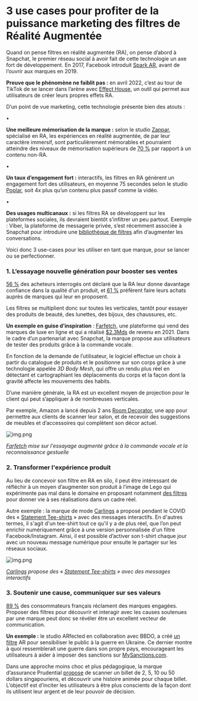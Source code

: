 # 3 use cases pour profiter de la puissance marketing des filtres de Réalité Augmentée

Quand on pense filtres en réalité augmentée (RA), on pense d’abord à Snapchat, le premier réseau social à avoir fait de cette technologie un axe fort de développement. En 2017, Facebook introduit [Spark AR](https://sparkar.facebook.com/ar-studio/), avant de l’ouvrir aux marques en 2019.

**Preuve que le phénomène ne faiblit pas :** en avril 2022, c’est au tour de TikTok de se lancer dans l’arène avec [Effect House](https://techcrunch.com/2022/04/12/tiktok-launches-its-own-ar-development-platform-effect-house/?guccounter=1&guce_referrer=aHR0cHM6Ly93d3cuZ29vZ2xlLmNvbS8&guce_referrer_sig=AQAAAAGvDg7XwjkJHDAOnwjQHkfx-Xppa-wMnmm9IGk61ra2anNyZZ1nZ9Tz-NS3dbCCokaDUH61XQWJY4Jcxzm_awwS_8NFy1qFpdft0sknqxKUBO4lxAFRRRnpVRtShk50KbEHVPNu48M4RzVEyLZ6kkUvFH9l3L2RC8rcxuEUd5j1), un outil qui permet aux utilisateurs de créer leurs propres effets RA.

D’un point de vue marketing, cette technologie présente bien des atouts :

•

**Une meilleure mémorisation de la marque :** selon le studio [Zappar](https://www.zappar.com/), spécialisé en RA, les expériences en réalité augmentée, de par leur caractère immersif, sont particulièrement mémorables et pourraient atteindre des niveaux de mémorisation supérieurs de [70 %](https://www.zappar.com/blog/how-augmented-reality-affects-brain/) par rapport à un contenu non-RA.

•

**Un taux d’engagement fort :** interactifs, les filtres en RA génèrent un engagement fort des utilisateurs, en moyenne 75 secondes selon le studio [Poplar](https://poplar.studio/blog/augmented-reality-analytics/), soit 4x plus qu’un contenu plus passif comme la vidéo.

•

**Des usages multicanaux :** si les filtres RA se développent sur les plateformes sociales, ils devraient bientôt s’infiltrer un peu partout. Exemple : Viber, la plateforme de messagerie privée, s’est récemment associée à Snapchat pour introduire une [bibliothèque de filtres](https://www.bworldonline.com/technology/2021/09/16/396536/viber-launches-in-app-ar-filters-with-lens/) afin d’augmenter les conversations.

Voici donc 3 use-cases pour les utiliser en tant que marque, pour se lancer ou se perfectionner.

### **1. L’essayage nouvelle génération pour booster ses ventes**

[56 %](https://nielseniq.com/global/en/insights/analysis/2019/augmented-retail-the-new-consumer-reality-2/) des acheteurs interrogés ont déclaré que la RA leur donne davantage confiance dans la qualité d’un produit, et [61 %](https://nielseniq.com/global/en/insights/analysis/2019/augmented-retail-the-new-consumer-reality-2/) préfèrent faire leurs achats auprès de marques qui leur en proposent.

Les filtres se multiplient donc sur toutes les verticales, tantôt pour essayer des produits de beauté, des lunettes, des bijoux, des chaussures, etc.

**Un exemple en guise d’inspiration** : [Farfetch](https://www.farfetch.com/fr/), une plateforme qui vend des marques de luxe en ligne et qui a réalisé [$2.3Mds](https://www.voguebusiness.com/companies/farfetch-revenue-rises-35-per-cent) de revenu en 2021. Dans le cadre d’un partenariat avec Snapchat, la marque propose aux utilisateurs de tester des produits grâce à la commande vocale.

En fonction de la demande de l’utilisateur, le logiciel effectue un choix à partir du catalogue de produits et le positionne sur son corps grâce à une technologie appelée _3D Body Mesh_, qui offre un rendu plus réel en détectant et cartographiant les déplacements du corps et la façon dont la gravité affecte les mouvements des habits.

D’une manière générale, la RA est un excellent moyen de projection pour le client qui peut s’appliquer à de nombreuses verticales.

Par exemple, Amazon a lancé depuis 2 ans [Room Decorator](https://www.amazon.com/adlp/arview), une app pour permettre aux clients de scanner leur salon, et de recevoir des suggestions de meubles et d’accessoires qui complètent son décor actuel.

![img.png](https://mcusercontent.com/bf57291e7873c25f0d0dd44df/images/0c02f83a-f8f8-2013-ffbc-f9f7ba95498a.png)

_[Farfetch](https://www.voguebusiness.com/technology/snapchat-boosts-ar-try-on-tools-farfetch-prada-dive-in) mise sur l'essayage augmenté grâce à la commande vocale et la reconnaissance gestuelle_

### **2. Transformer l'expérience produit**

Au lieu de concevoir son filtre en RA en silo, il peut être intéressant de réfléchir à un moyen d’augmenter son produit à l’image de Lego qui expérimente pas mal dans le domaine en proposant notamment [des filtres](https://lenslist.co/tag/lego/) pour donner vie à ses réalisations dans un cadre réel.

Autre exemple : la marque de mode [Carlings](https://carlings.com/en/) a proposé pendant le COVID des « [Statement Tee-shirts](https://www.dezeen.com/2020/01/14/carlings-last-statement-tshirt-political-slogans-ar/) » avec des messages interactifs. En d'autres termes, il s'agit d'un tee-shirt tout ce qu'il y a de plus réel, que l’on peut enrichir numériquement grâce à une version personnalisée d'un filtre Facebook/Instagram. Ainsi, il est possible d’activer son t-shirt chaque jour avec un nouveau message numérique pour ensuite le partager sur les réseaux sociaux.

![img.png](https://mcusercontent.com/bf57291e7873c25f0d0dd44df/images/7c11596b-bea0-522c-aae5-b3ba524f04b6.jpeg)

_[Carlings](https://carlings.com/en/) propose des « [Statement Tee-shirts](https://www.dezeen.com/2020/01/14/carlings-last-statement-tshirt-political-slogans-ar/) » avec des messages interactifs_

### **3.** Soutenir une cause, communiquer sur ses valeurs

[89 %](https://www.offremedia.com/89-des-francais-veulent-des-marques-engagees-selon-le-barometre-brandgagement) des consommateurs français réclament des marques engagées. Proposer des filtres pour découvrir et interagir avec les causes soutenues par une marque peut donc se révéler être un excellent vecteur de communication.

**Un exemple :** le studio ARfected en collaboration avec BBDO, a créé [un filtre](https://l.ead.me/bd5i0e) AR pour sensibiliser le public à la guerre en Ukraine. Ce dernier montre à quoi ressemblerait une guerre dans son propre pays, encourageant les utilisateurs à aider à imposer des sanctions sur [MySanctions.com](http://MySanctions.com).

Dans une approche moins choc et plus pédagogique, la marque d’assurance Prudential [propose](https://www.thedrum.com/news/2022/01/12/prudential-creates-ar-filters-social-media-teach-importance-money) de scanner un billet de 2, 5, 10 ou 50 dollars singapouriens, et découvrir une histoire animée pour chaque billet. L’objectif est d’inciter les utilisateurs à être plus conscients de la façon dont ils utilisent leur argent et de leur pouvoir de décision.
